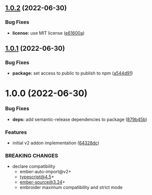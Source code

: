 ## [1.0.2](https://github.com/CrowdStrike/ember-toucan-styles/compare/v1.0.1...v1.0.2) (2022-06-30)


### Bug Fixes

* **license:** use MIT license ([e61600a](https://github.com/CrowdStrike/ember-toucan-styles/commit/e61600af0d6226752136f43eca9e3adab4def191))

## [1.0.1](https://github.com/CrowdStrike/ember-toucan-styles/compare/v1.0.0...v1.0.1) (2022-06-30)


### Bug Fixes

* **package:** set access to public to publish to npm ([a544d91](https://github.com/CrowdStrike/ember-toucan-styles/commit/a544d91fff3a5f2abe9c93978243f1f7efb8bd87))

# 1.0.0 (2022-06-30)


### Bug Fixes

* **deps:** add semantic-release dependencies to package ([879b45b](https://github.com/CrowdStrike/ember-toucan-styles/commit/879b45b1f3244dde8eafdb007370f76cfa579458))


### Features

* initial v2 addon implementation ([64328dc](https://github.com/CrowdStrike/ember-toucan-styles/commit/64328dce313ff60df062d6765d65aa4256dd9513))


### BREAKING CHANGES

* declare compatibility
  - ember-auto-import@v2+
  - typescript@4.5+
  - ember-source@3.24+
  - embroider maximum compatibility and strict mode
